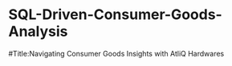 # SQL-Driven-Consumer-Goods-Analysis
#Title:Navigating Consumer Goods Insights with AtliQ Hardwares
